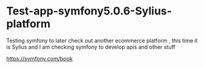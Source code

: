 # Test-app-symfony5.0.6-Sylius-platform
 Testing symfony to later check out another ecommerce platform
, this time it is Sylius and I am checking symfony to develop apis and other stuff

https://symfony.com/book

